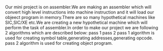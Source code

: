 Our mini project is on assembler.We are making an assembler which will convert high level instructions into machine 
instruction and it will  load our objeect program in memory.There are so many hypothetical machines like SIC,SIC/XE etc.We are 
creating a new hypothetical machine which will perform the task of assembler.In order to make our project we are 
following 2 algorithms which are described below:
pass 1
pass 2
pass 1 algorithm is used for creating symbol table,generating addresses,generating opcode.
pass 2 algorithm is used for creating object program.





